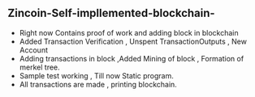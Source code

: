 ## Zincoin-Self-impllemented-blockchain-
- Right now Contains proof of work and adding block in blockchain
- Added Transaction Verification , Unspent TransactionOutputs , New Account
- Adding transactions in block ,Added Mining of block , Formation of merkel tree.
- Sample test working , Till now Static program.
- All transactions are made , printing blockchain.
